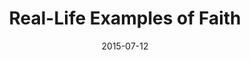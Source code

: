 ---
title: "Real-Life Examples of Faith"
speaker: "Barry Gin"
date: "2015-07-12"
sermonUrl: "//35.190.93.184/sermons/20150712_sunday_barry_gin_real-life_examples_of_faith2.mp3"
---
